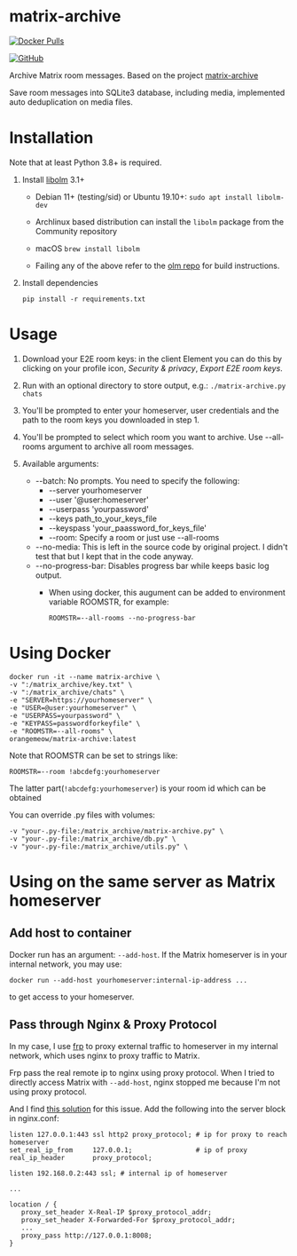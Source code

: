 # matrix-archive

[![Docker Pulls](https://img.shields.io/docker/pulls/orangemeow/matrix-archive.svg)](https://hub.docker.com/r/orangemeow/matrix-archive)

[![GitHub](https://img.shields.io/static/v1?style=for-the-badge&message=GitHub&color=181717&logo=GitHub&logoColor=FFFFFF&label=)](https://github.com/MeowOrange/matrix-archive)

Archive Matrix room messages. Based on the project [matrix-archive](https://github.com/russelldavies/matrix-archive)

Save room messages into SQLite3 database, including media, implemented auto deduplication on media files.

# Installation

Note that at least Python 3.8+ is required.

1. Install [libolm](https://gitlab.matrix.org/matrix-org/olm) 3.1+

    - Debian 11+ (testing/sid) or Ubuntu 19.10+: `sudo apt install libolm-dev`

    - Archlinux based distribution can install the `libolm` package from the Community repository

    - macOS `brew install libolm`

    - Failing any of the above refer to the [olm
      repo](https://gitlab.matrix.org/matrix-org/olm) for build instructions.

2. Install dependencies
    ```
    pip install -r requirements.txt
    ```

# Usage

1. Download your E2E room keys: in the client Element you can do this by
   clicking on your profile icon, _Security & privacy_, _Export E2E room keys_.

2.  Run with an optional directory to store output, e.g.: `./matrix-archive.py chats`

3. You'll be prompted to enter your homeserver, user credentials and the path
   to the room keys you downloaded in step 1.

4. You'll be prompted to select which room you want to archive. Use --all-rooms argument to archive all room messages.

5. Available arguments:

   * --batch: No prompts. You need to specify the following:
      * --server yourhomeserver
      * --user '@user:homeserver'
      * --userpass 'yourpassword'
      * --keys path_to_your_keys_file
      * --keyspass 'your_paassword_for_keys_file'
      * --room: Specify a room or just use --all-rooms
   * --no-media: This is left in the source code by original project. I didn't test that but I kept that in the code anyway.
   * --no-progress-bar: Disables progress bar while keeps basic log output.
      * When using docker, this augument can be added to environment variable ROOMSTR, for example:

         ```
         ROOMSTR=--all-rooms --no-progress-bar
         ```

# Using Docker

```
docker run -it --name matrix-archive \
-v ":/matrix_archive/key.txt" \
-v ":/matrix_archive/chats" \
-e "SERVER=https://yourhomeserver" \
-e "USER=@user:yourhomeserver" \
-e "USERPASS=yourpassword" \
-e "KEYPASS=passwordforkeyfile" \
-e "ROOMSTR=--all-rooms" \
orangemeow/matrix-archive:latest
```

Note that ROOMSTR can be set to strings like:
```
ROOMSTR=--room !abcdefg:yourhomeserver
```
The latter part(```!abcdefg:yourhomeserver```) is your room id which can be obtained

You can override .py files with volumes:
```
-v "your-.py-file:/matrix_archive/matrix-archive.py" \
-v "your-.py-file:/matrix_archive/db.py" \
-v "your-.py-file:/matrix_archive/utils.py" \
```

# Using on the same server as Matrix homeserver

## Add host to container

Docker run has an argument: ```--add-host```. If the Matrix homeserver is in your internal network, you may use:
```
docker run --add-host yourhomeserver:internal-ip-address ...
```
to get access to your homeserver.

## Pass through Nginx & Proxy Protocol

In my case, I use [frp](https://github.com/fatedier/frp) to proxy external traffic to homeserver in my internal network, which uses nginx to proxy traffic to Matrix. 

Frp pass the real remote ip to nginx using proxy protocol. When I tried to directly access Matrix with ```--add-host```, nginx stopped me because I'm not using proxy protocol.

And I find [this solution](https://serverfault.com/questions/958608/is-it-possible-to-configure-nginx-to-accept-requests-both-with-and-without-proxy) for this issue. Add the following into the server block in nginx.conf:

```
listen 127.0.0.1:443 ssl http2 proxy_protocol; # ip for proxy to reach homeserver
set_real_ip_from     127.0.0.1;                # ip of proxy
real_ip_header       proxy_protocol;

listen 192.168.0.2:443 ssl; # internal ip of homeserver

...

location / {
   proxy_set_header X-Real-IP $proxy_protocol_addr;
   proxy_set_header X-Forwarded-For $proxy_protocol_addr;
   ...
   proxy_pass http://127.0.0.1:8008;
}
```
